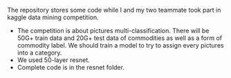 The repository stores some code while I and my two teammate took part in kaggle data mining competition.
- The competition is about pictures multi-classification. There will be 50G+ train data and 20G+ test data of commodities as well as a form of commodity label. We should train a model to try to assign every pictures into a category.
- We used 50-layer resnet. 
- Complete code is in the resnet folder.